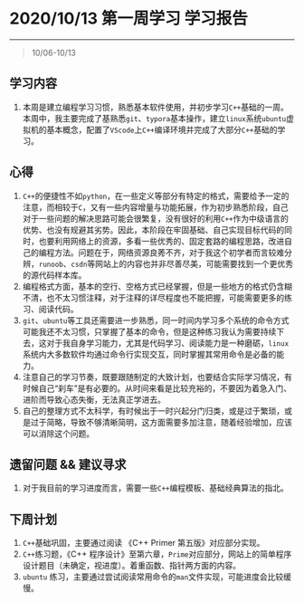 # 2020/10/13 第一周学习 学习报告

***

> 10/06-10/13

## 学习内容

1. 本周是建立编程学习习惯，熟悉基本软件使用，并初步学习`C++`基础的一周。本周中，我主要完成了基熟悉`git`、`typora`基本操作，建立`linux`系统`ubuntu`虚拟机的基本概念，配置了`VScode`上`C++`编译环境并完成了大部分`C++`基础的学习。

## 心得

1. `C++`的便捷性不如`python`，在一些定义等部分有特定的格式，需要给予一定的注意，而相较于`C`，又有一些内容增量与功能拓展，作为初步熟悉阶段，自己对于一些问题的解决思路可能会很繁复，没有很好的利用`C++`作为中级语言的优势、也没有规避其劣势。因此，本阶段在牢固基础、自己实现目标代码的同时，也要利用网络上的资源，多看一些优秀的、固定套路的编程思路，改进自己的编程方法。问题在于，网络资源良莠不齐，对于我这个初学者而言较难分辨，`runoob`、`csdn`等网站上的内容也并非尽善尽美，可能需要找到一个更优秀的源代码样本库。
2. 编程格式方面，基本的空行、空格方式已经掌握，但是一些地方的格式仍含糊不清，也不太习惯注释，对于注释的详尽程度也不能把握，可能需要更多的练习、阅读代码。
3. `git`、`ubuntu`等工具还需要进一步熟悉，同一时间内学习多个系统的命令方式可能我还不太习惯，只掌握了基本的命令，但是这种练习我认为需要持续下去，这对于我自身学习能力，尤其是代码学习、阅读能力是一种磨砺，`linux`系统内大多数软件均通过命令行实现交互，同时掌握其常用命令是必备的能力。
4. 注意自己的学习节奏，既要跟随制定的大致计划，也要结合实际学习情况，有时候自己“刹车”是有必要的。从时间来看是比较充裕的，不要因为着急入门、进阶而导致心态失衡，无法真正学进去。
5. 自己的整理方式不太科学，有时候出于一时兴起分门归类，或是过于繁琐，或是过于简略，导致不够清晰简明，这方面需要多加注意，随着经验增加，应该可以消除这个问题。

## 遗留问题 && 建议寻求

1. 对于我目前的学习进度而言，需要一些`C++`编程模板、基础经典算法的指北。

## 下周计划

1. `C++`基础巩固，主要通过阅读 《C++ Primer 第五版》对应部分实现。
2. `C++`练习题，《C++ 程序设计》至第六章，`Prime`对应部分，网站上的简单程序设计题目（未确定，视进度）。着重函数、指针两方面的内容。
3. `ubuntu` 练习，主要通过尝试阅读常用命令的`man`文件实现，可能进度会比较缓慢。